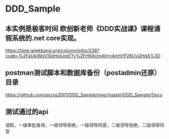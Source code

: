 # DDD_Sample

## 本实例是极客时间 欧创新老师《DDD实战课》课程请假系统的.net core实现。

https://time.geekbang.org/column/intro/238?code=%2FaUkjWqV5IdHxilJmETy%2FH6AUmAVrn4mhYP26UvQHdA%3D

## postman测试脚本和数据库备份（postadmin还原）目录
https://github.com/axzxs2001/DDD_Sample/tree/master/DDD_Sample/Docs

## 测试通过的api
请假，一级审批查询，一级领导拒绝，一级领导同意，二级领导拒绝，二级领导同意


